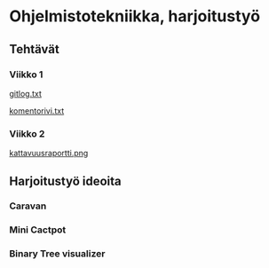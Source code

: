 # Ohjelmistotekniikka, harjoitustyö
## Tehtävät
### Viikko 1
[gitlog.txt](laskarit/viikko1/gitlog.txt)

[komentorivi.txt](laskarit/viikko1/komentorivi.txt)
### Viikko 2
[kattavuusraportti.png](laskarit/viikko2/kattavuusraportti.png)

## Harjoitustyö ideoita
### Caravan
### Mini Cactpot
### Binary Tree visualizer
